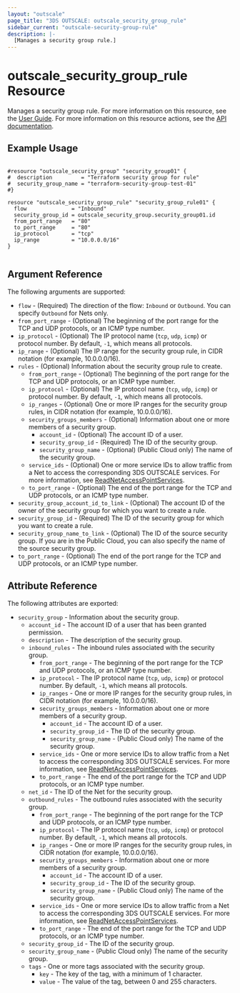 ```yaml
---
layout: "outscale"
page_title: "3DS OUTSCALE: outscale_security_group_rule"
sidebar_current: "outscale-security-group-rule"
description: |-
  [Manages a security group rule.]
---
```


# outscale_security_group_rule Resource

Manages a security group rule.
For more information on this resource, see the [User Guide](https://wiki.outscale.net/display/EN/About+Security+Group+Rules).
For more information on this resource actions, see the [API documentation](https://docs.outscale.com/api#3ds-outscale-api-securitygrouprule).

## Example Usage

```hcl

#resource "outscale_security_group" "security_group01" {
#  description         = "Terraform security group for rule"
#  security_group_name = "terraform-security-group-test-01"
#}

resource "outscale_security_group_rule" "security_group_rule01" {
  flow              = "Inbound"
  security_group_id = outscale_security_group.security_group01.id
  from_port_range   = "80"
  to_port_range     = "80"
  ip_protocol       = "tcp"
  ip_range          = "10.0.0.0/16"
}


```

## Argument Reference

The following arguments are supported:

* `flow` - (Required) The direction of the flow: `Inbound` or `Outbound`. You can specify `Outbound` for Nets only.
* `from_port_range` - (Optional) The beginning of the port range for the TCP and UDP protocols, or an ICMP type number.
* `ip_protocol` - (Optional) The IP protocol name (`tcp`, `udp`, `icmp`) or protocol number. By default, `-1`, which means all protocols.
* `ip_range` - (Optional) The IP range for the security group rule, in CIDR notation (for example, 10.0.0.0/16).
* `rules` - (Optional) Information about the security group rule to create.
  * `from_port_range` - (Optional) The beginning of the port range for the TCP and UDP protocols, or an ICMP type number.
  * `ip_protocol` - (Optional) The IP protocol name (`tcp`, `udp`, `icmp`) or protocol number. By default, `-1`, which means all protocols.
  * `ip_ranges` - (Optional) One or more IP ranges for the security group rules, in CIDR notation (for example, 10.0.0.0/16).
  * `security_groups_members` - (Optional) Information about one or more members of a security group.
    * `account_id` - (Optional) The account ID of a user.
    * `security_group_id` - (Required) The ID of the security group.
    * `security_group_name` - (Optional) (Public Cloud only) The name of the security group.
  * `service_ids` - (Optional) One or more service IDs to allow traffic from a Net to access the corresponding 3DS OUTSCALE services. For more information, see [ReadNetAccessPointServices](https://docs.outscale.com/api#readnetaccesspointservices).
  * `to_port_range` - (Optional) The end of the port range for the TCP and UDP protocols, or an ICMP type number.
* `security_group_account_id_to_link` - (Optional) The account ID of the owner of the security group for which you want to create a rule.
* `security_group_id` - (Required) The ID of the security group for which you want to create a rule.
* `security_group_name_to_link` - (Optional) The ID of the source security group. If you are in the Public Cloud, you can also specify the name of the source security group.
* `to_port_range` - (Optional) The end of the port range for the TCP and UDP protocols, or an ICMP type number.

## Attribute Reference

The following attributes are exported:

* `security_group` - Information about the security group.
  * `account_id` - The account ID of a user that has been granted permission.
  * `description` - The description of the security group.
  * `inbound_rules` - The inbound rules associated with the security group.
    * `from_port_range` - The beginning of the port range for the TCP and UDP protocols, or an ICMP type number.
    * `ip_protocol` - The IP protocol name (`tcp`, `udp`, `icmp`) or protocol number. By default, `-1`, which means all protocols.
    * `ip_ranges` - One or more IP ranges for the security group rules, in CIDR notation (for example, 10.0.0.0/16).
    * `security_groups_members` - Information about one or more members of a security group.
      * `account_id` - The account ID of a user.
      * `security_group_id` - The ID of the security group.
      * `security_group_name` - (Public Cloud only) The name of the security group.
    * `service_ids` - One or more service IDs to allow traffic from a Net to access the corresponding 3DS OUTSCALE services. For more information, see [ReadNetAccessPointServices](https://docs.outscale.com/api#readnetaccesspointservices).
    * `to_port_range` - The end of the port range for the TCP and UDP protocols, or an ICMP type number.
  * `net_id` - The ID of the Net for the security group.
  * `outbound_rules` - The outbound rules associated with the security group.
    * `from_port_range` - The beginning of the port range for the TCP and UDP protocols, or an ICMP type number.
    * `ip_protocol` - The IP protocol name (`tcp`, `udp`, `icmp`) or protocol number. By default, `-1`, which means all protocols.
    * `ip_ranges` - One or more IP ranges for the security group rules, in CIDR notation (for example, 10.0.0.0/16).
    * `security_groups_members` - Information about one or more members of a security group.
      * `account_id` - The account ID of a user.
      * `security_group_id` - The ID of the security group.
      * `security_group_name` - (Public Cloud only) The name of the security group.
    * `service_ids` - One or more service IDs to allow traffic from a Net to access the corresponding 3DS OUTSCALE services. For more information, see [ReadNetAccessPointServices](https://docs.outscale.com/api#readnetaccesspointservices).
    * `to_port_range` - The end of the port range for the TCP and UDP protocols, or an ICMP type number.
  * `security_group_id` - The ID of the security group.
  * `security_group_name` - (Public Cloud only) The name of the security group.
  * `tags` - One or more tags associated with the security group.
    * `key` - The key of the tag, with a minimum of 1 character.
    * `value` - The value of the tag, between 0 and 255 characters.
